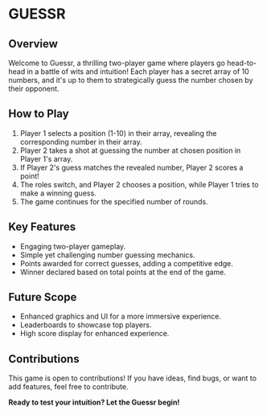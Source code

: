 # GUESSR

## Overview
Welcome to Guessr, a thrilling two-player game where players go head-to-head in a battle of wits and intuition! Each player has a secret array of 10 numbers, and it's up to them to strategically guess the number chosen by their opponent.

## How to Play
1. Player 1 selects a position (1-10) in their array, revealing the corresponding number in their array.
2. Player 2 takes a shot at guessing the number at chosen position in Player 1's array.
3. If Player 2's guess matches the revealed number, Player 2 scores a point!
4. The roles switch, and Player 2 chooses a position, while Player 1 tries to make a winning guess.
5. The game continues for the specified number of rounds.

## Key Features
- Engaging two-player gameplay.
- Simple yet challenging number guessing mechanics.
- Points awarded for correct guesses, adding a competitive edge.
- Winner declared based on total points at the end of the game.

## Future Scope

- Enhanced graphics and UI for a more immersive experience.
- Leaderboards to showcase top players.
- High score display for enhanced experience.

## Contributions
This game is open to contributions! If you have ideas, find bugs, or want to add features, feel free to contribute.

**Ready to test your intuition? Let the Guessr begin!**
